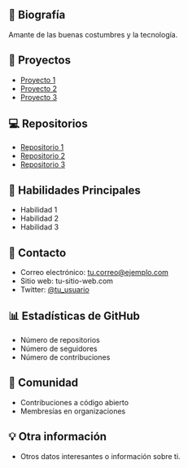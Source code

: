 ## 📝 Biografía
Amante de las buenas costumbres y la tecnología.

## 🚀 Proyectos
- [Proyecto 1](https://your-project-1-url.com)
- [Proyecto 2](https://your-project-2-url.com)
- [Proyecto 3](https://your-project-3-url.com)

## 💻 Repositorios
- [Repositorio 1](https://github.com/your_username/repository1)
- [Repositorio 2](https://github.com/your_username/repository2)
- [Repositorio 3](https://github.com/your_username/repository3)

## 🔧 Habilidades Principales
- Habilidad 1
- Habilidad 2
- Habilidad 3

## 💬 Contacto
- Correo electrónico: tu.correo@ejemplo.com
- Sitio web: tu-sitio-web.com
- Twitter: [@tu_usuario](https://twitter.com/MiguelLafaurie)

## 📊 Estadísticas de GitHub
- Número de repositorios
- Número de seguidores
- Número de contribuciones

## 💬 Comunidad
- Contribuciones a código abierto
- Membresías en organizaciones

## 💡 Otra información
- Otros datos interesantes o información sobre ti.
